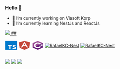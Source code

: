 <link rel="stylesheet" href="https://cdn.jsdelivr.net/gh/devicons/devicon@v2.12.0/devicon.min.css">

### Hello 👋


- 🔭 I’m currently working on Viasoft Korp 
- 🌱 I’m currently learning NestJs and ReactJs

 <div>
  <a href="https://github.com/RafaelKC">
  <img height="180em" src="https://github-readme-stats.vercel.app/api?username=RafaelKC&show_icons=true&theme=gruvbox&include_all_commits=true&count_private=true"/>
##
  <div style="display: inline_block"><br>
    <img align="center" alt="RafaelKC-TypeScript" height="30" width="40" src="https://raw.githubusercontent.com/RafaelKC/RafaelKC/main/SVG/typescript-original.svg">
    <img align="center" alt="RafaelKC-Angular" height="30" width="40" src="https://raw.githubusercontent.com/RafaelKC/RafaelKC/main/SVG/angularjs-plain.svg">
    <img align="center" alt="RafaelKC-Csharp" height="30" width="40" src="https://raw.githubusercontent.com/RafaelKC/RafaelKC/main/SVG/csharp-original.svg">
    <img align="center" alt="RafaelKC-Nest" height="30" width="40" src="https://cdn.jsdelivr.net/gh/devicons/devicon/icons/nestjs/nestjs-plain.svg">
   <img align="center" alt="RafaelKC-Nest" height="30" width="40" src="https://cdn.jsdelivr.net/gh/devicons/devicon/icons/docker/docker-plain.svg">
</div> 

##

<div> 



  <a href = "mailto:contato.rafael.chicovis@gmail.com"><img src="https://img.shields.io/badge/Gmail-D14836?style=for-the-badge&logo=gmail&logoColor=white" target="_blank"></a>
  <a href="https://www.linkedin.com/in/rafael-kaua-chicovis/" target="_blank"><img src="https://img.shields.io/badge/-LinkedIn-%230077B5?style=for-the-badge&logo=linkedin&logoColor=white" target="_blank"></a>
  <a href="https://t.me/RafaelChicovis" target="_blank"><img src="https://img.shields.io/badge/Telegram-2CA5E0?style=for-the-badge&logo=telegram&logoColor=white" target="_blank"></a> 

